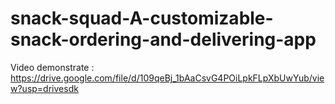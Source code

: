 # snack-squad-A-customizable-snack-ordering-and-delivering-app
Video demonstrate : https://drive.google.com/file/d/109qeBj_1bAaCsvG4POiLpkFLpXbUwYub/view?usp=drivesdk
